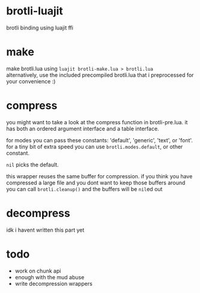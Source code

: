 # brotli-luajit
brotli binding using luajit ffi

# make
make brotli.lua using `luajit brotli-make.lua > brotli.lua`  
alternatively, use the included precompiled brotli.lua that i preprocessed for your convenience :)

# compress
you might want to take a look at the compress function in brotli-pre.lua. it has both an ordered argument interface and a table interface.

for modes you can pass these constants: 'default', 'generic', 'text', or 'font'. for a tiny bit of extra speed you can use  `brotli.modes.default`, or other constant.

`nil` picks the default.

this wrapper reuses the same buffer for compression. if you think you have compressed a large file and you dont want to keep those buffers around you can call `brotli.cleanup()` and the buffers will be `nil`ed out

# decompress
idk i havent written this part yet

# todo
* work on chunk api
* enough with the mud abuse
* write decompression wrappers
